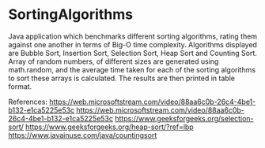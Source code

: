 # SortingAlgorithms
Java application which benchmarks different sorting algorithms, rating them against one another in terms of Big-O time complexity.
Algorithms displayed are Bubble Sort, Insertion Sort, Selection Sort, Heap Sort and Counting Sort.
Array of random numbers, of different sizes are generated using math.random, and the average time taken for each of the sorting algorithms to sort these arrays is calculated.
The results are then printed in table format.

References:
https://web.microsoftstream.com/video/88aa6c0b-26c4-4be1-b132-e1ca5225e53c
https://web.microsoftstream.com/video/88aa6c0b-26c4-4be1-b132-e1ca5225e53c
https://www.geeksforgeeks.org/selection-sort/
https://www.geeksforgeeks.org/heap-sort/?ref=lbp
https://www.javainuse.com/java/countingsort

